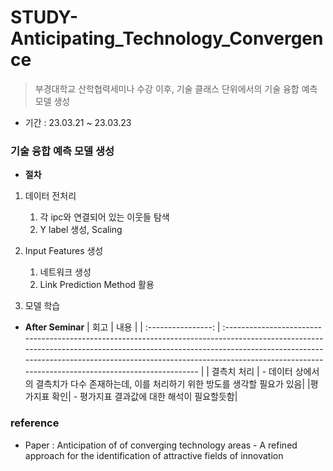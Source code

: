 # STUDY-Anticipating_Technology_Convergence

> 부경대학교 산학협력세미나 수강 이후, 기술 클래스 단위에서의 기술 융합 예측 모델 생성

- 기간 : 23.03.21 ~ 23.03.23

### 기술 융합 예측 모델 생성

- **절차**

1. 데이터 전처리

   1. 각 ipc와 연결되어 있는 이웃들 탐색
   2. Y label 생성, Scaling

2. Input Features 생성

   1. 네트워크 생성
   2. Link Prediction Method 활용

3. 모델 학습

- **After Seminar**
  | 회고 | 내용 |
  | :----------------: | :------------------------------------------------------------------------------------------------------------------------------------------------------------------------------------------------------------------------------------------------------------------------------------------------- |
  | 결측치 처리 | - 데이터 상에서의 결측치가 다수 존재하는데, 이를 처리하기 위한 방도를 생각할 필요가 있음|
  |평가지표 확인| - 평가지표 결과값에 대한 해석이 필요할듯함|

### reference

- Paper : Anticipation of of converging technology areas - A refined approach for the identification of attractive fields of innovation

